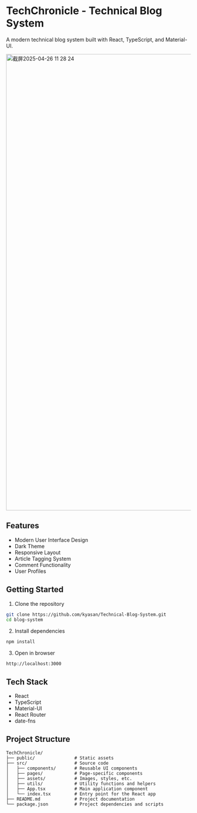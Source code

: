 # TechChronicle - Technical Blog System

A modern technical blog system built with React, TypeScript, and Material-UI.

<img width="1244" alt="截屏2025-04-26 11 28 24" src="https://github.com/user-attachments/assets/8eb92542-0fb4-410b-88f6-cdcee2eb2d5d" />

## Features

- Modern User Interface Design
- Dark Theme
- Responsive Layout
- Article Tagging System
- Comment Functionality
- User Profiles

## Getting Started

1. Clone the repository
```bash
git clone https://github.com/kyasan/Technical-Blog-System.git
cd blog-system
```

2. Install dependencies
```bash
npm install
```

3. Open in browser
```
http://localhost:3000
```

## Tech Stack

- React
- TypeScript
- Material-UI
- React Router
- date-fns

## Project Structure

```
TechChronicle/
├── public/               # Static assets
├── src/                  # Source code
│   ├── components/       # Reusable UI components
│   ├── pages/            # Page-specific components
│   ├── assets/           # Images, styles, etc.
│   ├── utils/            # Utility functions and helpers
│   ├── App.tsx           # Main application component
│   └── index.tsx         # Entry point for the React app
├── README.md             # Project documentation
└── package.json          # Project dependencies and scripts
```
